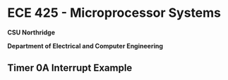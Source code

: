 # ECE 425 - Microprocessor Systems
**CSU Northridge**

**Department of Electrical and Computer Engineering**

## Timer 0A Interrupt Example
